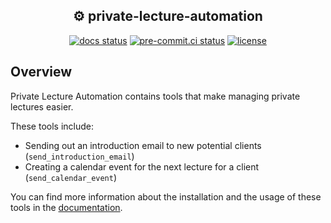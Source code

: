 ## <div align="center"> ⚙️ private-lecture-automation</div>

<div align="center">
<a href='https://private-lecture-automation.readthedocs.io/en/latest/?badge=latest'><img src='https://readthedocs.org/projects/private-lecture-automation/badge/?version=latest' alt='docs status' /></a>
<a href="https://results.pre-commit.ci/latest/github/PythonVilag/private-lecture-automation/main" target="_blank"><img src="https://results.pre-commit.ci/badge/github/PythonVilag/private-lecture-automation/main.svg" alt="pre-commit.ci status"></a>
<a href="ttps://img.shields.io/github/license/PythonVilag/private-lecture-automation" target="_blank"><img src="https://img.shields.io/github/license/PythonVilag/private-lecture-automation" alt="license"></a>
</div>


## Overview
Private Lecture Automation contains tools that make managing private lectures easier.

These tools include:
- Sending out an introduction email to new potential clients (`send_introduction_email`)
- Creating a calendar event for the next lecture for a client (`send_calendar_event`)


You can find more information about the installation and the usage of these
tools in the <a href="https://pythonvilag.github.io/private-lecture-automation/" target="_blank">documentation</a>.
